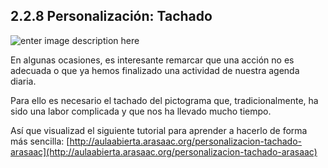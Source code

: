 ## 2.2.8 Personalización: Tachado

![enter image description here](https://static.arasaac.org/images/aularagon/Tachado_pictogramas_ARASAAC_1-1030x468.jpg)

En algunas ocasiones, es interesante remarcar que una acción no es adecuada o que ya hemos finalizado una actividad de nuestra agenda diaria.

Para ello es necesario el tachado del pictograma que, tradicionalmente, ha sido una labor complicada y que nos ha llevado mucho tiempo.

Así que visualizad el siguiente tutorial para aprender a hacerlo de forma más sencilla: [http://aulaabierta.arasaac.org/personalizacion-tachado-arasaac](http://aulaabierta.arasaac.org/personalizacion-tachado-arasaac)
